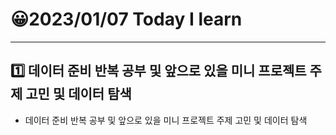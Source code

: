# 😀2023/01/07 Today I learn
-------------------------
## 1️⃣ 데이터 준비 반복 공부 및 앞으로 있을 미니 프로젝트 주제 고민 및 데이터 탐색
  
  * 데이터 준비 반복 공부 및 앞으로 있을 미니 프로젝트 주제 고민 및 데이터 탐색
